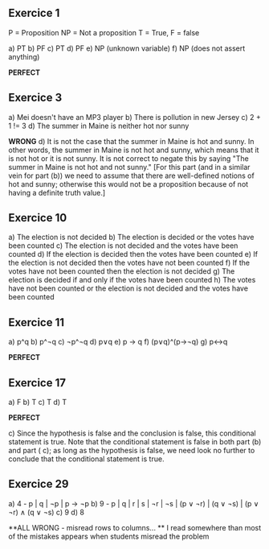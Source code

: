 ## Exercice 1

P = Proposition
NP = Not a proposition
T = True, F = false

a) PT
b) PF
c) PT
d) PF
e) NP (unknown variable)
f) NP (does not assert anything)

**PERFECT**

## Exercice 3

a) Mei doesn't have an MP3 player
b) There is pollution in new Jersey
c) 2 + 1 != 3
d) The summer in Maine is neither hot nor sunny 

**WRONG**
d) It is not the case that the summer in Maine is hot and sunny. In other words, the summer in Maine is not
hot and sunny, which means that it is not hot or it is not sunny. It is not correct to negate this by saying
"The summer in Maine is not hot and not sunny." [For this part (and in a similar vein for part (b)) we need
to assume that there are well-defined notions of hot and sunny; otherwise this would not be a proposition
because of not having a definite truth value.]

## Exercice 10

a) The election is not decided
b) The election is decided or the votes have been counted
c) The election is not decided and the votes have been counted
d) If the election is decided then the votes have been counted
e) If the election is not decided then the votes have not been counted
f) If the votes have not been counted then the election is not decided
g) The election is decided if and only if the votes have been counted
h) The votes have not been counted or the election is not decided and the votes have been counted

## Exercice 11

a) p^q
b) p^¬q
c) ¬p^¬q
d) p∨q
e) p -> q
f) (p∨q)^(p->¬q)
g) p<->q

**PERFECT**

## Exercice 17

a) F
b) T
c) T
d) T

**PERFECT**

c) Since the hypothesis is false and the conclusion is false, this conditional statement is true. Note that the
conditional statement is false in both part (b) and part ( c); as long as the hypothesis is false, we need look
no further to conclude that the conditional statement is true.

## Exercice 29
a) 4 - p | q | ¬p | p → ¬p 
b) 9 - p | q | r | s | ¬r | ¬s | (p ∨ ¬r) | (q ∨ ¬s) | (p ∨ ¬r) ∧ (q ∨ ¬s)
c) 9
d) 8

**ALL WRONG - misread rows to columns... **
I read somewhere than most of the mistakes appears when students misread the problem
